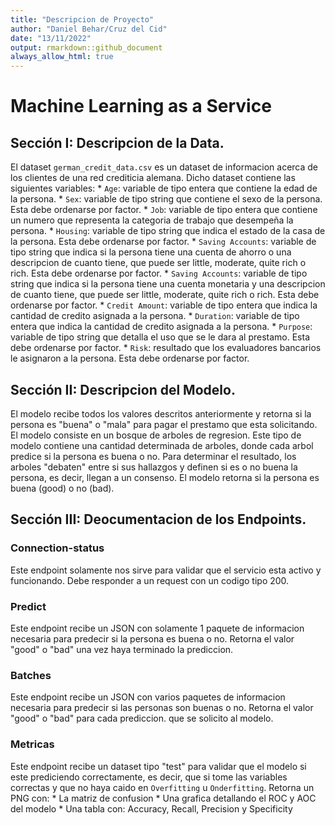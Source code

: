 ```yaml
---
title: "Descripcion de Proyecto"
author: "Daniel Behar/Cruz del Cid"
date: "13/11/2022"
output: rmarkdown::github_document
always_allow_html: true
---
```



# Machine Learning as a Service

## Sección I: Descripcion de la Data.

El dataset `german_credit_data.csv` es un dataset de informacion acerca de los clientes de una red crediticia alemana.
Dicho dataset contiene las siguientes variables:
    * `Age`: variable de tipo entera que contiene la edad de la persona.
    * `Sex`: variable de tipo string que contiene el sexo de la persona. Esta debe ordenarse por factor.
    * `Job`: variable de tipo entera que contiene un numero que representa la categoria de trabajo que desempeña la                 persona.
    * `Housing`: variable de tipo string que indica el estado de la casa de la persona. Esta debe ordenarse por factor.
    * `Saving Accounts`: variable de tipo string que indica si la persona tiene una cuenta de ahorro o una descripcion
             de cuanto tiene, que puede ser little, moderate, quite rich o rich. Esta debe ordenarse por factor.
    * `Saving Accounts`: variable de tipo string que indica si la persona tiene una cuenta monetaria y una descripcion
             de cuanto tiene, que puede ser little, moderate, quite rich o rich. Esta debe ordenarse por factor.
    * `Credit Amount`: variable de tipo entera que indica la cantidad de credito asignada a la persona.
    * `Duration`: variable de tipo entera que indica la cantidad de credito asignada a la persona.
    * `Purpose`: variable de tipo string que detalla el uso que se le dara al prestamo. Esta debe ordenarse por factor.
    * `Risk`: resultado que los evaluadores bancarios le asignaron a la persona. Esta debe ordenarse por factor.

## Sección II: Descripcion del Modelo.

El modelo recibe todos los valores descritos anteriormente y retorna si la persona es "buena" o "mala" para pagar el prestamo que esta solicitando. El modelo consiste en un bosque de arboles de regresion. Este tipo de modelo contiene una cantidad determinada de arboles, donde cada arbol predice si la persona es buena o no. Para determinar el resultado, los arboles "debaten" entre si sus hallazgos y definen si es o no buena la persona, es decir, llegan a un consenso. El modelo retorna si la persona es buena (good) o no (bad).
    
## Sección III: Deocumentacion de los Endpoints.

### Connection-status

Este endpoint solamente nos sirve para validar que el servicio esta activo y funcionando. Debe responder a un request con un codigo tipo 200.

### Predict

Este endpoint recibe un JSON con solamente 1 paquete de informacion necesaria para predecir si la persona es buena o no. Retorna el valor "good" o "bad" una vez haya terminado la prediccion.

### Batches

Este endpoint recibe un JSON con varios paquetes de informacion necesaria para predecir si las personas son buenas o no. Retorna el valor "good" o "bad" para cada prediccion. que se solicito al modelo.

### Metricas

Este endpoint recibe un dataset tipo "test" para validar que el modelo si este prediciendo correctamente, es decir, que si tome las variables correctas y que no haya caido en `Overfitting` u `Onderfitting`. Retorna un PNG con:
    * La matriz de confusion
    * Una grafica detallando el ROC y AOC del modelo
    * Una tabla con: Accuracy, Recall, Precision y Specificity